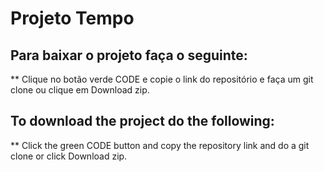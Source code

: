 # Projeto Tempo

## Para baixar o projeto faça o seguinte:

** Clique no botão verde CODE e copie o link do repositório e faça um git clone ou clique em Download zip.

## To download the project do the following:

** Click the green CODE button and copy the repository link and do a git clone or click Download zip.